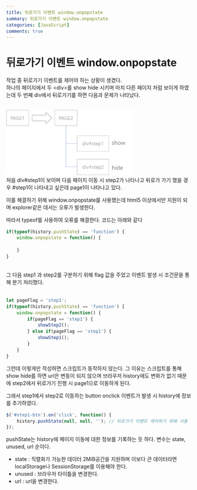 ```yaml
---
title: 뒤로가기 이벤트 window.onpopstate
summary: 뒤로가기 이벤트 window.onpopstate
categories: [JavaScript]
comments: true
---
```


# 뒤로가기 이벤트 window.onpopstate

작업 중 뒤로가기 이벤트를 제어야 하는 상황이 생겼다.<br/>
하나의 페이지에서 두 \<div\>를 show hide 시키며 마치 다른 페이지 처럼 보이게 하였는데 두 번째 div에서 
뒤로가기를 하면 다음과 문제가 나타났다.
<br/><br/>

<img src="../assets/img/post/img1.png" width=350 />

<br/>
처음 div#step1이 보이며 다음 페이지 이동 시 step2가 나타나고 뒤로가 가기 했을 경우 #step1이 나타내고 싶은데 page1이 나타나고 있다.

이를 해결하기 위해 window.onpopstate를 사용했는데 html5 이상에서만 지원이 되며 explorer같은 데서는 오류가 발생한다.

따라서 typeof를 사용하여 오류를 해결한다. 코드는 아래와 같다

```javascript
if(typeof(history.pushState) == 'function') {
    window.onpopstate = function() {

    }
}
```
<br/>
그 다음 step1 과 step2를 구분하기 위해 flag 값을 주었고 이벤트 발생 시 조건문을 통해 분기 처리했다.
<br/><br/>

```javascript
let pageFlag = 'step1';
if(typeof(history.pushState) == 'function') {
    window.onpopstate = function() {
        if(pageFlag == 'step1') {
            showStep2();
        } else if(pageFlag == 'step1') {
            showStep1();
        }
    }
}
```

그런데 이렇게만 작성하면 스크립트가 동작하지 않는다.
그 이유는 스크립트를 통해 show hide를 하면 url은 변동이 되지 않으며 브라우저 history에도 변화가 없기 때문에 step2에서 뒤로가기 진행 시 page1으로 이동하게 된다.

그래서 step1에서 step2로 이동하는 button onclick 이벤트가 발생 시 history에 정보를 추가하였다.
```javascript
$('#step1-btn').on('click', function() {
    history.pushState(null, null, ''); // 뒤로가기 이벤트 제어하기 위해 사용
});
```

pushState는 history에 페이지 이동에 대한 정보를 기록하는 듯 하다.
변수는 state, unused, url 순이다.
* state : 직렬화가 가능한 데이터 2MiB공간을 지원하며 이보다 큰 데이터라면 localStorage나 SessionStorage를 이용해야 한다.
* unused : 브라우저 타이틀을 변경한다.
* url : url을 변경한다.


